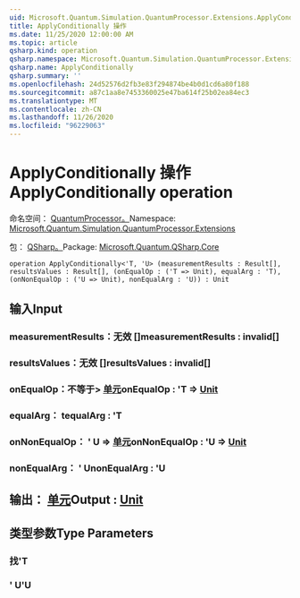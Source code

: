 ```yaml
---
uid: Microsoft.Quantum.Simulation.QuantumProcessor.Extensions.ApplyConditionally
title: ApplyConditionally 操作
ms.date: 11/25/2020 12:00:00 AM
ms.topic: article
qsharp.kind: operation
qsharp.namespace: Microsoft.Quantum.Simulation.QuantumProcessor.Extensions
qsharp.name: ApplyConditionally
qsharp.summary: ''
ms.openlocfilehash: 24d52576d2fb3e83f294874be4b0d1cd6a80f188
ms.sourcegitcommit: a87c1aa8e7453360025e47ba614f25b02ea84ec3
ms.translationtype: MT
ms.contentlocale: zh-CN
ms.lasthandoff: 11/26/2020
ms.locfileid: "96229063"
---
```

# <a name="applyconditionally-operation"></a><span data-ttu-id="97b79-102">ApplyConditionally 操作</span><span class="sxs-lookup"><span data-stu-id="97b79-102">ApplyConditionally operation</span></span>

<span data-ttu-id="97b79-103">命名空间： [QuantumProcessor。](xref:Microsoft.Quantum.Simulation.QuantumProcessor.Extensions)</span><span class="sxs-lookup"><span data-stu-id="97b79-103">Namespace: [Microsoft.Quantum.Simulation.QuantumProcessor.Extensions](xref:Microsoft.Quantum.Simulation.QuantumProcessor.Extensions)</span></span>

<span data-ttu-id="97b79-104">包： [QSharp。](https://nuget.org/packages/Microsoft.Quantum.QSharp.Core)</span><span class="sxs-lookup"><span data-stu-id="97b79-104">Package: [Microsoft.Quantum.QSharp.Core](https://nuget.org/packages/Microsoft.Quantum.QSharp.Core)</span></span>




```qsharp
operation ApplyConditionally<'T, 'U> (measurementResults : Result[], resultsValues : Result[], (onEqualOp : ('T => Unit), equalArg : 'T), (onNonEqualOp : ('U => Unit), nonEqualArg : 'U)) : Unit
```


## <a name="input"></a><span data-ttu-id="97b79-105">输入</span><span class="sxs-lookup"><span data-stu-id="97b79-105">Input</span></span>

### <a name="measurementresults--__invalidresult__"></a><span data-ttu-id="97b79-106">measurementResults：__无效 <Result>__[]</span><span class="sxs-lookup"><span data-stu-id="97b79-106">measurementResults : __invalid<Result>__[]</span></span>




### <a name="resultsvalues--__invalidresult__"></a><span data-ttu-id="97b79-107">resultsValues：__无效 <Result>__[]</span><span class="sxs-lookup"><span data-stu-id="97b79-107">resultsValues : __invalid<Result>__[]</span></span>




### <a name="onequalop--t--unit"></a><span data-ttu-id="97b79-108">onEqualOp：不等于> [单元](xref:microsoft.quantum.lang-ref.unit)</span><span class="sxs-lookup"><span data-stu-id="97b79-108">onEqualOp : 'T => [Unit](xref:microsoft.quantum.lang-ref.unit)</span></span> 




### <a name="equalarg--t"></a><span data-ttu-id="97b79-109">equalArg： t</span><span class="sxs-lookup"><span data-stu-id="97b79-109">equalArg : 'T</span></span>




### <a name="onnonequalop--u--unit"></a><span data-ttu-id="97b79-110">onNonEqualOp： ' U => [单元](xref:microsoft.quantum.lang-ref.unit)</span><span class="sxs-lookup"><span data-stu-id="97b79-110">onNonEqualOp : 'U => [Unit](xref:microsoft.quantum.lang-ref.unit)</span></span> 




### <a name="nonequalarg--u"></a><span data-ttu-id="97b79-111">nonEqualArg： ' U</span><span class="sxs-lookup"><span data-stu-id="97b79-111">nonEqualArg : 'U</span></span>





## <a name="output--unit"></a><span data-ttu-id="97b79-112">输出： [单元](xref:microsoft.quantum.lang-ref.unit)</span><span class="sxs-lookup"><span data-stu-id="97b79-112">Output : [Unit](xref:microsoft.quantum.lang-ref.unit)</span></span>



## <a name="type-parameters"></a><span data-ttu-id="97b79-113">类型参数</span><span class="sxs-lookup"><span data-stu-id="97b79-113">Type Parameters</span></span>

### <a name="t"></a><span data-ttu-id="97b79-114">找</span><span class="sxs-lookup"><span data-stu-id="97b79-114">'T</span></span>


### <a name="u"></a><span data-ttu-id="97b79-115">' U</span><span class="sxs-lookup"><span data-stu-id="97b79-115">'U</span></span>

